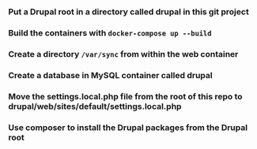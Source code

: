 ### Put a Drupal root in a directory called drupal in this git project

### Build the containers with `docker-compose up --build`

### Create a directory `/var/sync` from within the web container

### Create a database in MySQL container called drupal

### Move the settings.local.php file from the root of this repo to drupal/web/sites/default/settings.local.php

### Use composer to install the Drupal packages from the Drupal root
